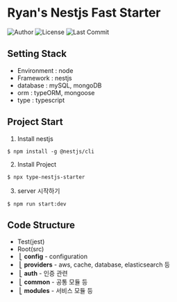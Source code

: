 # Ryan's Nestjs Fast Starter


![Author](https://img.shields.io/badge/Author-ryan-orange.svg)
![License](https://img.shields.io/badge/License-MIT-blue.svg)
![Last Commit](https://img.shields.io/github/last-commit/ryan-ahn/npm-nestjs-starter)


## Setting Stack
- Environment : node
- Framework : nestjs
- database : mySQL, mongoDB
- orm : typeORM, mongoose
- type : typescript


## Project Start
1. Install nestjs
```
$ npm install -g @nestjs/cli
```
2. Install Project
```
$ npx type-nestjs-starter
```
3. server 시작하기
```
$ npm run start:dev
```


## Code Structure
- Test(jest)
- Root(src)
- &nbsp;⎣&nbsp;**config** - configuration <br/>
- &nbsp;⎣&nbsp;**providers** - aws, cache, database, elasticsearch 등 <br/>
- &nbsp;⎣&nbsp;**auth** - 인증 관련 <br/>
- &nbsp;⎣&nbsp;**common** - 공통 모듈 등 <br/>
- &nbsp;⎣&nbsp;**modules** - 서비스 모듈 등 <br/>
